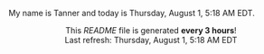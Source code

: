 My name is Tanner and today is Thursday, August 1, 5:18 AM EDT.

<p align="center">This <i>README</i> file is generated <b>every 3 hours</b>!</br>Last refresh: Thursday, August 1, 5:18 AM EDT<br /></p>
